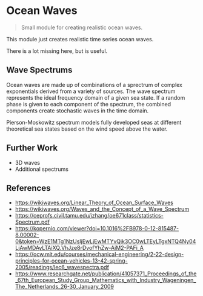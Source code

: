 # Ocean Waves #
> Small module for creating realistic ocean waves.

This module just creates realistic time series ocean waves.

There is a lot missing here, but is useful.

## Wave Spectrums ##

Ocean waves are made up of combinations of a sprectrum of complex
exponentials derived from a variety of sources. The wave spectrum
represents the ideal frequency domain of a given sea state. If a
random phase is given to each component of the spectrum, the combined
components create stochastic waves in the time domain.

Pierson-Moskowitz spectrum models fully developed seas at different
theoretical sea states based on the wind speed above the water. 


## Further Work ##

  * 3D waves
  * Additional spectrums

## References ##


  * https://wikiwaves.org/Linear_Theory_of_Ocean_Surface_Waves
  * https://wikiwaves.org/Waves_and_the_Concept_of_a_Wave_Spectrum
  * https://ceprofs.civil.tamu.edu/jzhang/oe671class/statistics-Spectrum.pdf
  * https://kopernio.com/viewer?doi=10.1016%2FB978-0-12-815487-8.00002-0&token=WzE1MTg1NzUsIjEwLjEwMTYvQjk3OC0wLTEyLTgxNTQ4Ny04LjAwMDAyLTAiXQ.VhJze8rDvofYhZw-AiM2-PAFi_A
  * https://ocw.mit.edu/courses/mechanical-engineering/2-22-design-principles-for-ocean-vehicles-13-42-spring-2005/readings/lec6_wavespectra.pdf
  * https://www.researchgate.net/publication/41057371_Proceedings_of_the_67th_European_Study_Group_Mathematics_with_Industry_Wageningen_The_Netherlands_26-30_January_2009



